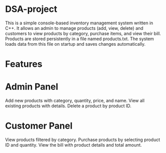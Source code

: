 # DSA-project
This is a simple console-based inventory management system written in C++. It allows an admin to manage products (add, view, delete) and customers to view products by category, purchase items, and view their bill.
Products are stored persistently in a file named products.txt. The system loads data from this file on startup and saves changes automatically.

# Features

# Admin Panel
Add new products with category, quantity, price, and name.
View all existing products with details.
Delete a product by product ID.

# Customer Panel
View products filtered by category.
Purchase products by selecting product ID and quantity.
View the bill with product details and total amount.
